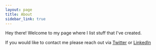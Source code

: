 ```yaml
---
layout: page
title: About
sidebar_link: true
---
```


<p class="message">
  Hey there! Welcome to my page where I list stuff that I've created. 
  
  If you would like to contact me please reach out via [Twitter](http://twitter.com/xelfer) or [LinkedIn](https://www.linkedin.com/in/nicktriantafillou/)
</p>
